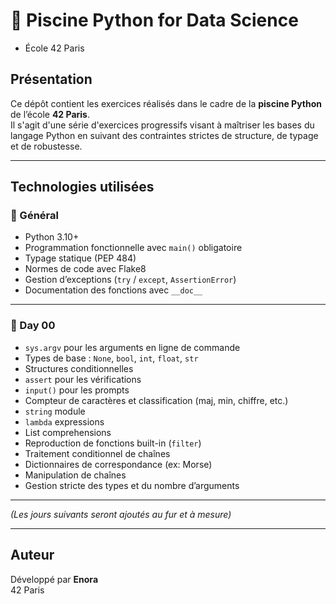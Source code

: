 # 🐍 Piscine Python for Data Science 
- École 42 Paris

## Présentation

Ce dépôt contient les exercices réalisés dans le cadre de la **piscine Python** de l’école **42 Paris**.  
Il s'agit d'une série d'exercices progressifs visant à maîtriser les bases du langage Python en suivant des contraintes strictes de structure, de typage et de robustesse.

---

## Technologies utilisées

### 🧩 Général

- Python 3.10+
- Programmation fonctionnelle avec `main()` obligatoire
- Typage statique (PEP 484)
- Normes de code avec Flake8
- Gestion d’exceptions (`try` / `except`, `AssertionError`)
- Documentation des fonctions avec `__doc__`

---

### 📘 Day 00

- `sys.argv` pour les arguments en ligne de commande
- Types de base : `None`, `bool`, `int`, `float`, `str`
- Structures conditionnelles
- `assert` pour les vérifications
- `input()` pour les prompts
- Compteur de caractères et classification (maj, min, chiffre, etc.)
- `string` module
- `lambda` expressions
- List comprehensions
- Reproduction de fonctions built-in (`filter`)
- Traitement conditionnel de chaînes
- Dictionnaires de correspondance (ex: Morse)
- Manipulation de chaînes
- Gestion stricte des types et du nombre d’arguments

---

_(Les jours suivants seront ajoutés au fur et à mesure)_

---

## Auteur

Développé par **Enora**  
42 Paris  
